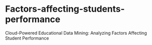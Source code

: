 # Factors-affecting-students-performance
Cloud-Powered Educational Data Mining: Analyzing Factors Affecting Student Performance
